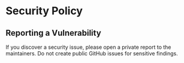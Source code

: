 # Security Policy

## Reporting a Vulnerability
If you discover a security issue, please open a private report to the maintainers.
Do not create public GitHub issues for sensitive findings.
